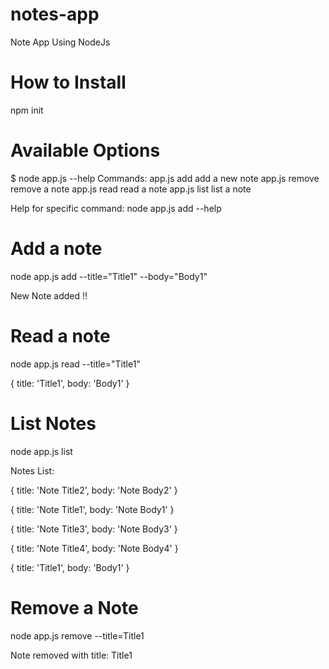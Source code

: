 # notes-app
Note App Using NodeJs

# How to Install 
npm init

# Available Options
$ node app.js  --help
Commands:
  app.js add     add a new note
  app.js remove  remove a note
  app.js read    read a  note
  app.js list    list a note
  
Help for specific command:
node app.js add --help

# Add a note
node app.js add --title="Title1" --body="Body1"

New Note added !!

# Read a note
node app.js read --title="Title1"

{ title: 'Title1', body: 'Body1' }

# List Notes
node app.js list

Notes List:

{ title: 'Note Title2', body: 'Note Body2' }

{ title: 'Note Title1', body: 'Note Body1' }

{ title: 'Note Title3', body: 'Note Body3' }

{ title: 'Note Title4', body: 'Note Body4' }

{ title: 'Title1', body: 'Body1' }

# Remove a Note
node app.js remove --title=Title1

Note removed with title: Title1
